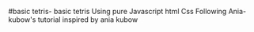 #basic tetris-
basic tetris Using pure Javascript html Css Following Ania-kubow's tutorial 
inspired by ania kubow
